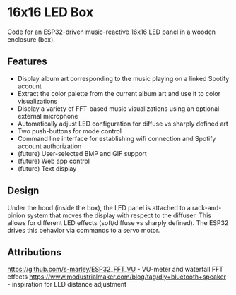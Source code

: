 # 16x16 LED Box

Code for an ESP32-driven music-reactive 16x16 LED panel in a wooden enclosure (box). 

## Features
- Display album art corresponding to the music playing on a linked Spotify account
- Extract the color palette from the current album art and use it to color visualizations
- Display a variety of FFT-based music visualizations using an optional external microphone
- Automatically adjust LED configuration for diffuse vs sharply defined art
- Two push-buttons for mode control
- Command line interface for establishing wifi connection and Spotify account authorization
- (future) User-selected BMP and GIF support
- (future) Web app control
- (future) Text display

## Design
Under the hood (inside the box), the LED panel is attached to a rack-and-pinion system that moves the display with respect to the diffuser. This allows for different LED effects (soft/diffuse vs sharply defined). The ESP32 drives this behavior via commands to a servo motor.

## Attributions
https://github.com/s-marley/ESP32_FFT_VU - VU-meter and waterfall FFT effects
https://www.modustrialmaker.com/blog/tag/diy+bluetooth+speaker - inspiration for LED distance adjustment

